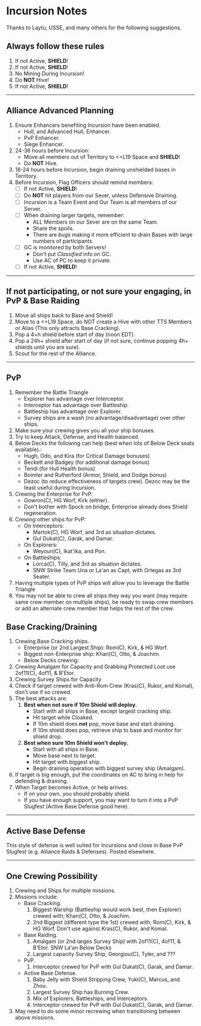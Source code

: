 # Incursion Notes

Thanks to Laytu, USSE, and many others for the following suggestions.

## Always follow these rules
1. If not Active, __SHIELD__!
1. If not Active, __SHIELD__!
1. No Mining During Incursion!
1. Do __NOT__ Hive!
1. If not Active, __SHIELD__!

___

## Alliance Advanced Planning
1. Ensure Enhancers benefiting Incursion have been enabled.
   - Hull, and Advanced Hull, Enhancer.
   - PvP Enhancer.
   - Siege Enhancer.
1. 24-36 hours before Incursion:
   - Move all members out of Territory to <=L19 Space and __SHIELD__!
   - Do __NOT__ Hive.
1. 18-24 hours before Incursion, begin draining unshielded bases in Territory.
1. Before Incursion, Flag Officers should remind members:
   - [ ] If not Active, __SHIELD__!
   - [ ] Do __NOT__ hit players from our Sever, unless Defensive Draining.
   - [ ] Incursion is a Team Event and Our Team is all members of our Server.
   - [ ] When draining larger targets, remember:
      - ALL Members on our Sever are on the same Team.
      - Share the spoils.
      - There are *bugs* making it more efficient to drain Bases with large numbers of participants.
   - [ ] GC is monitored by both Servers!
      - Don't put *Classified* info on GC.
      - Use AC of PC to keep it private.
   - [ ] If not Active, __SHIELD__!

___

## If not participating, or not sure your engaging, in PvP & Base Raiding
1. Move all ships back to Base and Shield!
1. Move to a <=L19 Space, do NOT create a Hive with other TTS Members or Alias (This only attracts Base Cracking).
1. Pop a 4+h shield before start of day (noon EDT).
1. Pop a 24h+ shield after start of day (if not sure, continue popping 4h+ shields until you are sure).
1. Scout for the rest of the Alliance.

___

## PvP
1. Remember the Battle Triangle
   - Explorer has advantage over Interceptor.
   - Interceptor has advantage over Battleship.
   - Battleship has advantage over Explorer.
   - Survey ships are a wash (no advantage/disadvantage) over other ships.
1. Make sure your crewing gives you all your ship bonuses.
1. Try to keep Attack, Defense, and Health balanced.
1. Below Decks the following can help (best when lots of Below Deck seats available).:
   - Hugh, Odo, and Kira (for Critical Damage bonuses)
   - Beckett and Badgey (for additional damage bonus)
   - Tendi (for Hull Health bonus)
   - Boimler and Rutherford (Armor, Shield, and Dodge bonus)
   - Dezoc (to reduce effectiveness of targets crew). Dezoc may be the least useful during Incursion.
1. Crewing the Enterprise for PvP:
   - Gowron(C), HG Worf, Kirk (either).
   - Don't bother with Spock on bridge, Enterprise already does Shield regeneration.
1. Crewing other ships for PvP:
   - On Interceptors: 
     - Martok(C), HG Worf, and 3rd as situation dictates.
     - Gul Dukat(C), Garak, and Damar.
   - On Explorers:
     - Weyoun(C), Ikat'ika, and Pon.
   - On Battleships:
     - Lorca(C), Tilly, and 3rd as situation dictates.
     - SNW Strike Team Una or La'an as Capt, with Ortegas as 3rd Seater.
1. Having multiple types of PvP ships will allow you to leverage the Battle Triangle
1. You may not be able to crew all ships they way you want (may require same crew member on multiple ships), be ready to swap crew members or add an alternate crew member that helps the rest of the crew.

## Base Cracking/Draining
1. Crewing Base Cracking ships.
   - Enterprise (or 2nd Largest Ship): Rom(C), Kirk, & HG Worf.
   - Biggest non-Enterprise ship: Khan(C), Otto, & Joachim.
   - Below Decks crewing:
1. Crewing Amalgam for Capacity and Grabbing Protected Loot use 2of11(C), 4of11, & B'Etor.
1. Crewing Survey Ships for Capacity
1. Check if target crewed with Anti-Rom Crew (Kras(C), Rukor, and Komal), don't use if so crewed.
1. The best attacks are:
   1. __Best when not sure if 10m Shield will deploy.__
      - Start with all ships in Base, except largest cracking ship.
      - Hit target while Cloaked.
      - If 10m shield does __not__ pop, move base and start draining.
      - If 10m shield does pop, retrieve ship to base and monitor for shield drop.
   1. __Best when sure 10m Shield won't deploy.__
      - Start with all ships in Base.
      - Move base next to target.
      - Hit target with biggest ship.
      - Begin draining operation with biggest survey ship (Amalgam).
1. If target is big enough, put the coordinates on AC to bring in help for defending & draining.
1. When Target becomes Active, or help arrives:
   - If on your own, you should probably shield.
   - If you have enough support, you may want to turn it into a PvP Slugfest (Active Base Defense good here).
   
___

## Active Base Defense

This style of defense is well suited for Incursions and close in Base PvP Slugfest (e.g. Alliance Raids & Defenses). Posted elsewhere.

___

## One Crewing Possibility
1. Crewing and  Ships for multiple missions.
1. Missions include:
   - Base Cracking.
     1. Biggest Warship (Battleship would work best, then Explorer) crewed with; Khan(C), Otto, & Joachim.
     1. 2nd Biggest (different type the 1st) crewed with; Rom(C), Kirk, & HG Worf. Don't use against Kras(C), Rukor, and Komal.
   - Base Raiding.
     1. Amalgam (or 2nd larges Survey Ship) with 2of11(C), 4of11, & B'Etor. SNW La'an Below Decks
     1. Largest capacity Survey Ship, Georgiou(C), Tyler, and ???
   - PvP.
     1. Interceptor crewed for PvP with Gul Dukat(C), Garak, and Damar.
   - Active Base Defense.
     1. Baby Jelly with Shield Stripping Crew, Yuki(C), Marcus, and Zhou.
     1. Largest Survey Ship has Burning Crew.
     1. Mix of Explorers, Battleships, and Interceptors. 
     1. Interceptor crewed for PvP with Gul Dukat(C), Garak, and Damar.
1. May need to do some minor recrewing when transitioning between above missions.
